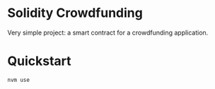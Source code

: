 # Solidity Crowdfunding

Very simple project: a smart contract for a crowdfunding application.

# Quickstart

```shell
nvm use
```

